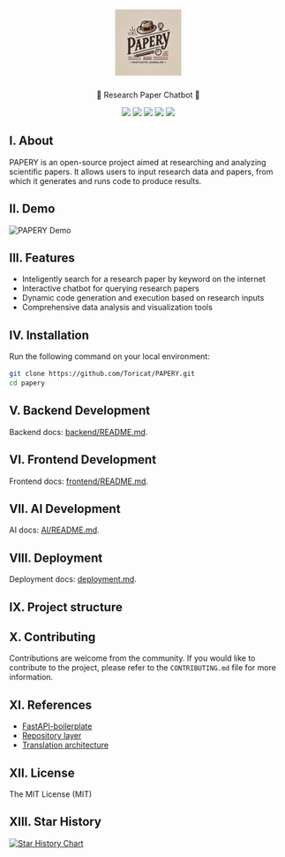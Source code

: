 
<!-- DOCTOC SKIP -->

<h1 align="center">
 <a href="https://www.papery.com">
  <picture>
    <source media="(prefers-color-scheme: dark)" srcset="docs/images/papery_logo.png"/>
    <img height="120" src="docs/images/papery_logo.png"/>
  </picture>
 </a>
 <br />
</h1>
<p align="center">
🚀 Research Paper Chatbot 🚀
</p>
<p align="center">
  <a href="https://www.papery.com/"><img src="https://img.shields.io/badge/Website-blue?logo=googlechrome&logoColor=white"/></a>
  <a href="https://docs.papery.com/"><img src="https://img.shields.io/badge/Docs-yellow?logo=gitbook&logoColor=white"/></a>
  <a href="https://discord.gg/MYEB3xQE"><img src="https://img.shields.io/discord/1300352164748591205?logo=discord&label=discord"/></a>
  <a href="https://github.com/Toricat/PAPERY"><img src="https://img.shields.io/github/stars/Toricat/PAPERY" /></a>
  <a href="https://github.com/Toricat/PAPERY/blob/main/LICENSE"><img src="https://img.shields.io/github/license/Toricat/PAPERY"/></a>
  <!-- <a href="https://twitter.com/paperyai"><img src="https://img.shields.io/twitter/follow/paperyai?style=social"/></a> -->
  <!-- <a href="https://www.linkedin.com/company/papery-ai"><img src="https://img.shields.io/badge/Follow%20on%20LinkedIn-0077B5?logo=linkedin"/></a> -->
</p>


## I. About
PAPERY is an open-source project aimed at researching and analyzing scientific papers. It allows users to input research data and papers, from which it generates and runs code to produce results.

## II. Demo

![PAPERY Demo](docs/images/papery_demo.gif)

## III. Features
- Inteligently search for a research paper by keyword on the internet
- Interactive chatbot for querying research papers
- Dynamic code generation and execution based on research inputs
- Comprehensive data analysis and visualization tools

## IV. Installation

Run the following command on your local environment:

```bash
git clone https://github.com/Toricat/PAPERY.git
cd papery
```
## V. Backend Development

Backend docs: [backend/README.md](./backend/README.md).

## VI. Frontend Development

Frontend docs: [frontend/README.md](./frontend/README.md).

## VII. AI Development

AI docs: [AI/README.md](./AI/README.md).

## VIII. Deployment

Deployment docs: [deployment.md](./deployment.md).

## IX. Project structure

## X. Contributing

Contributions are welcome from the community. If you would like to contribute to the project, please refer to the `CONTRIBUTING.md` file for more information.

## XI. References

- [FastAPI-boilerplate](https://github.com/igorbenav/FastAPI-boilerplate)
- [Repository layer](https://github.com/igorbenav/fastcrud)
- [Translation architecture](https://github.com/discus0434/pdf-translator)

##  XII. License

The MIT License (MIT)

## XIII. Star History

[![Star History Chart](https://api.star-history.com/svg?repos=Toricat/PAPERY&type=Date)](https://star-history.com/#Toricat/PAPERY&Date)
